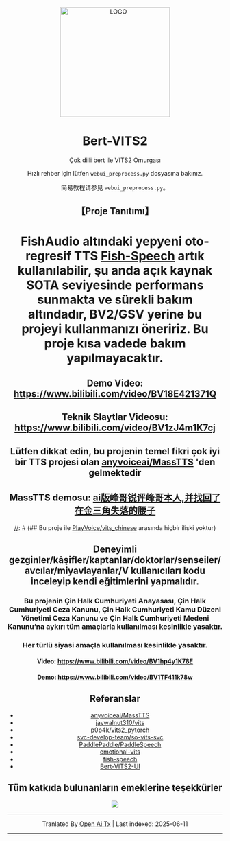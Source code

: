 <div align="center">

<img alt="LOGO" src="https://avatars.githubusercontent.com/u/122017386" width="256" height="256" />

# Bert-VITS2

Çok dilli bert ile VITS2 Omurgası

Hızlı rehber için lütfen `webui_preprocess.py` dosyasına bakınız.

简易教程请参见 `webui_preprocess.py`。

## 【Proje Tanıtımı】
# FishAudio altındaki yepyeni oto-regresif TTS [Fish-Speech](https://github.com/fishaudio/fish-speech) artık kullanılabilir, şu anda açık kaynak SOTA seviyesinde performans sunmakta ve sürekli bakım altındadır, BV2/GSV yerine bu projeyi kullanmanızı öneririz. Bu proje kısa vadede bakım yapılmayacaktır.
## Demo Video: https://www.bilibili.com/video/BV18E421371Q
## Teknik Slaytlar Videosu: https://www.bilibili.com/video/BV1zJ4m1K7cj
## Lütfen dikkat edin, bu projenin temel fikri çok iyi bir TTS projesi olan [anyvoiceai/MassTTS](https://github.com/anyvoiceai/MassTTS) 'den gelmektedir
## MassTTS demosu: [ai版峰哥锐评峰哥本人,并找回了在金三角失落的腰子](https://www.bilibili.com/video/BV1w24y1c7z9)

[//]: # (## Bu proje ile [PlayVoice/vits_chinese](https://github.com/PlayVoice/vits_chinese) arasında hiçbir ilişki yoktur)

[//]: # ()
[//]: # (Bu depo, daha önce bir arkadaşın paylaştığı ai峰哥 videosundan kaynaklanmaktadır, efektlerinden çok etkilendim, MassTTS'i denedikten sonra fs'nin ses kalitesi açısından vits'e göre belirli bir fark olduğunu ve eğitim pipeline'ının vits'ten daha karmaşık olduğunu fark ettim, bu nedenle bert'i kendi yaklaşımlarıma göre uyarladım)

## Deneyimli gezginler/kâşifler/kaptanlar/doktorlar/senseiler/avcılar/miyavlayanlar/V kullanıcıları kodu inceleyip kendi eğitimlerini yapmalıdır.

### Bu projenin Çin Halk Cumhuriyeti Anayasası, Çin Halk Cumhuriyeti Ceza Kanunu, Çin Halk Cumhuriyeti Kamu Düzeni Yönetimi Ceza Kanunu ve Çin Halk Cumhuriyeti Medeni Kanunu’na aykırı tüm amaçlarla kullanılması kesinlikle yasaktır.
### Her türlü siyasi amaçla kullanılması kesinlikle yasaktır.
#### Video: https://www.bilibili.com/video/BV1hp4y1K78E
#### Demo: https://www.bilibili.com/video/BV1TF411k78w
## Referanslar
+ [anyvoiceai/MassTTS](https://github.com/anyvoiceai/MassTTS)
+ [jaywalnut310/vits](https://github.com/jaywalnut310/vits)
+ [p0p4k/vits2_pytorch](https://github.com/p0p4k/vits2_pytorch)
+ [svc-develop-team/so-vits-svc](https://github.com/svc-develop-team/so-vits-svc)
+ [PaddlePaddle/PaddleSpeech](https://github.com/PaddlePaddle/PaddleSpeech)
+ [emotional-vits](https://github.com/innnky/emotional-vits)
+ [fish-speech](https://github.com/fishaudio/fish-speech)
+ [Bert-VITS2-UI](https://github.com/jiangyuxiaoxiao/Bert-VITS2-UI)
## Tüm katkıda bulunanların emeklerine teşekkürler
<a href="https://github.com/fishaudio/Bert-VITS2/graphs/contributors" target="_blank">
  <img src="https://contrib.rocks/image?repo=fishaudio/Bert-VITS2"/>
</a>

[//]: # (# Bu projedeki tüm kod referansları belirtilmiştir, bert bölümü kod fikirleri [AI峰哥]&#40;https://www.bilibili.com/video/BV1w24y1c7z9&#41; kaynağından alınmıştır ve [vits_chinese]&#40;https://github.com/PlayVoice/vits_chinese&#41; ile hiçbir ilgisi yoktur. Herkesi kodu incelemeye davet ediyoruz. Ayrıca bu geliştiricinin [telif ihlali ve kutu açma geliştirici davranışlarını]&#40;https://www.bilibili.com/read/cv27101514/&#41; şiddetle kınıyoruz.)

---

Tranlated By [Open Ai Tx](https://github.com/OpenAiTx/OpenAiTx) | Last indexed: 2025-06-11

---
